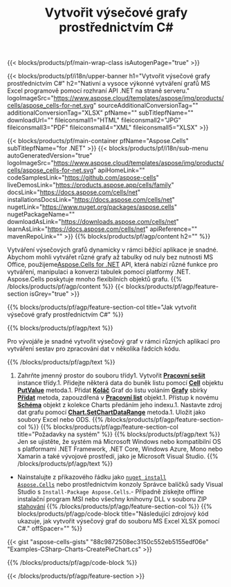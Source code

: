 ﻿---
title: Vytvořit výsečové grafy prostřednictvím C#
url: /cs/net/create-pie-chart/
description: C# Ukázkový kód pro vytváření výsečových grafů do aplikace Excel pomocí knihovny .NET. Tento kód použijte k vytvoření výsečového grafu do MS Excel v rámci VB.NET, Asp.NET nebo jakékoli aplikace založené na .NET.
---
{{< blocks/products/pf/main-wrap-class isAutogenPage="true" >}}

{{< blocks/products/pf/i18n/upper-banner h1="Vytvořit výsečové grafy prostřednictvím C#" h2="Nativní a vysoce výkonné vytváření grafů MS Excel programově pomocí rozhraní API .NET na straně serveru." logoImageSrc="https://www.aspose.cloud/templates/aspose/img/products/cells/aspose_cells-for-net.svg" sourceAdditionalConversionTag="" additionalConversionTag="XLSX" pfName="" subTitlepfName="" downloadUrl="" fileiconsmall1="HTML" fileiconsmall2="JPG" fileiconsmall3="PDF" fileiconsmall4="XML" fileiconsmall5="XLSX" >}}

{{< blocks/products/pf/main-container pfName="Aspose.Cells" subTitlepfName="for .NET" >}}
{{< blocks/products/pf/i18n/sub-menu autoGeneratedVersion="true" logoImageSrc="https://www.aspose.cloud/templates/aspose/img/products/cells/aspose_cells-for-net.svg" apiHomeLink="" codeSamplesLink="https://github.com/aspose-cells" liveDemosLink="https://products.aspose.app/cells/family" docsLink="https://docs.aspose.com/cells/net" installationsDocsLink="https://docs.aspose.com/cells/net" nugetLink="https://www.nuget.org/packages/aspose.cells" nugetPackageName="" downloadAsLink="https://downloads.aspose.com/cells/net" learnAsLink="https://docs.aspose.com/cells/net" apiReference="" mavenRepoLink="" >}}
{{% blocks/products/pf/agp/content h2="" %}}

Vytváření výsečových grafů dynamicky v rámci běžící aplikace je snadné. Abychom mohli vytvářet různé grafy až tabulky od nuly bez nutnosti MS Office, použijeme[Aspose.Cells for .NET](https://products.aspose.com/cells/net)  API, která nabízí různé funkce pro vytváření, manipulaci a konverzi tabulek pomocí platformy .NET. Aspose.Cells poskytuje mnoho flexibilních objektů grafu.
{{% /blocks/products/pf/agp/content %}}
{{< blocks/products/pf/agp/feature-section isGrey="true" >}}

{{% blocks/products/pf/agp/feature-section-col title="Jak vytvořit výsečové grafy prostřednictvím C#" %}}

{{% blocks/products/pf/agp/text %}}

Pro vývojáře je snadné vytvořit výsečový graf v rámci různých aplikací pro vytváření sestav pro zpracování dat v několika řádcích kódu.

{{% /blocks/products/pf/agp/text %}}

1. Zahrňte jmenný prostor do souboru třídy1. Vytvořit [**Pracovní sešit**](https://reference.aspose.com/cells/net/aspose.cells/workbook) instance třídy.1. Přidejte některá data do buněk listu pomocí [**Cell**](https://reference.aspose.com/cells/net/aspose.cells/cell) objektu [**PutValue**](https://reference.aspose.com/cells/net/aspose.cells/cell/methods/putvalue/index) metoda.1. Přidat [**Koláč**](https://reference.aspose.com/cells/net/aspose.cells.charts/charttype) Graf do listu voláním [**Grafy**](https://reference.aspose.com/cells/net/aspose.cells.charts/chartcollection) sbírky [**Přidat**](https://reference.aspose.com/cells/net/aspose.cells.charts/chartcollection/methods/add) metoda, zapouzdřená v [**Pracovní list**](https://reference.aspose.com/cells/net/aspose.cells/worksheet) objekt.1. Přístup k novému [**Schéma**](https://reference.aspose.com/cells/net/aspose.cells.charts/chart) objekt z kolekce Charts předáním jeho indexu.1. Nastavte zdroj dat grafu pomocí [**Chart.SetChartDataRange**](https://https://reference.aspose.com/cells/net/aspose.cells.charts/chart/methods/setchartdatarange) metoda.1. Uložit jako soubory Excel nebo ODS.
{{% /blocks/products/pf/agp/feature-section-col %}}
{{% blocks/products/pf/agp/feature-section-col title="Požadavky na systém" %}}
{{% blocks/products/pf/agp/text %}}
Jen se ujistěte, že systém má Microsoft Windows nebo kompatibilní OS s platformami .NET Framework, .NET Core, Windows Azure, Mono nebo Xamarin a také vývojové prostředí, jako je Microsoft Visual Studio.
{{% /blocks/products/pf/agp/text %}}
- Nainstalujte z příkazového řádku jako <code><a href="https://downloads.aspose.com/cells/net">nuget install Aspose.Cells</a></code> nebo prostřednictvím konzoly Správce balíčků sady Visual Studio s <code>Install-Package Aspose.Cells</code>.- Případně získejte offline instalační program MSI nebo všechny knihovny DLL v souboru ZIP <a href="https://downloads.aspose.com/cells/net">stahování</a>
{{% /blocks/products/pf/agp/feature-section-col %}}
{{% blocks/products/pf/agp/code-block title="Následující zdrojový kód ukazuje, jak vytvořit výsečový graf do souboru MS Excel XLSX pomocí C#." offSpacer="" %}}

{{< gist "aspose-cells-gists" "88c9872508ec3150c552eb5155edf06e" "Examples-CSharp-Charts-CreatePieChart.cs" >}}

{{% /blocks/products/pf/agp/code-block %}}

{{< /blocks/products/pf/agp/feature-section >}}

<!-- aboutfile Starts -->